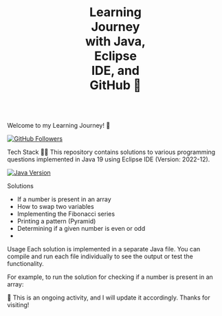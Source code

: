 <!-- Learning Journey with Java, Eclipse IDE, and GitHub 🚀 -->

<!-- Create a <h1> tag to contain the heading and set the background images -->
<h1 align="center" style="background-image: url('https://www.vectorlogo.zone/logos/java/java-ar21.svg'), url('https://www.vectorlogo.zone/logos/github/github-ar21.svg'); background-repeat: no-repeat; background-position: right center, left center; background-size: 150px 150px, 150px 150px; padding-left: 180px; padding-right: 180px; padding-top: 40px; padding-bottom: 20px; margin-bottom: 20px;">
  
  Learning Journey with Java, Eclipse IDE, and GitHub 🚀
</h1>

Welcome to my Learning Journey! 🚀

[![GitHub Followers](https://img.shields.io/github/followers/WarsiRamsha?style=social)](https://github.com/WarsiRamsha) <!-- GitHub Followers Badge -->


Tech Stack
👩‍💻 This repository contains solutions to various programming questions implemented in Java 19 using Eclipse IDE (Version: 2022-12).

[![Java Version](https://img.shields.io/badge/Java-19-blue)](https://www.oracle.com/java/technologies/javase-jdk16-downloads.html) <!-- Java Version Badge -->

Solutions

- If a number is present in an array
- How to swap two variables
- Implementing the Fibonacci series
- Printing a pattern (Pyramid)
- Determining if a given number is even or odd
- 

Usage
Each solution is implemented in a separate Java file. You can compile and run each file individually to see the output or test the functionality.

For example, to run the solution for checking if a number is present in an array:

📓 This is an ongoing activity, and I will update it accordingly. Thanks for visiting!
